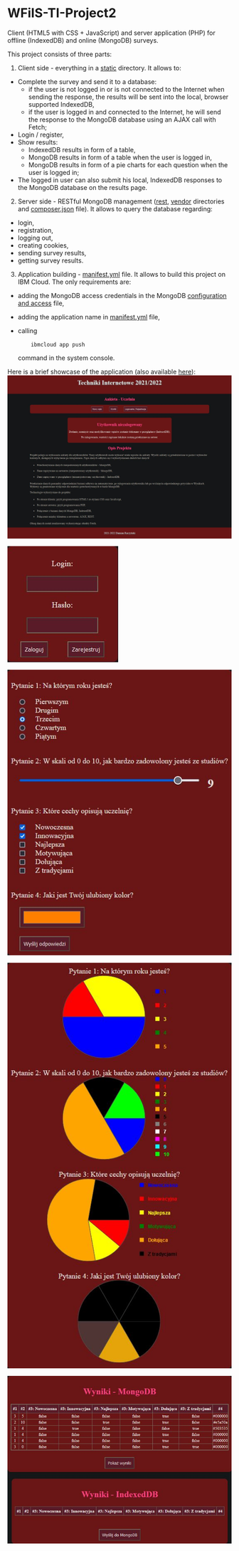 # WFiIS-TI-Project2
Client (HTML5 with CSS + JavaScript) and server application (PHP) for offline (IndexedDB) and online (MongoDB) surveys.

This project consists of three parts:
1. Client side - everything in a [static](static) directory. It allows to:
- Complete the survey and send it to a database:
    - if the user is not logged in or is not connected to the Internet when sending the response, the results will be sent into the local, browser supported IndexedDB,
    - if the user is logged in and connected to the Internet, he will send the response to the MongoDB database using an AJAX call with Fetch;
- Login / register,
- Show results:
    - IndexedDB results in form of a table,
    - MongoDB results in form of a table when the user is logged in,
    - MongoDB results in form of a pie charts for each question when the user is logged in;
- The logged in user can also submit his local, IndexedDB responses to the MongoDB database on the results page.
2. Server side - RESTful MongoDB management ([rest](rest), [vendor](vendor) directories and [composer.json](composer.json) file). It allows to query the database regarding:
- login,
- registration,
- logging out,
- creating cookies,
- sending survey results,
- getting survey results.
3. Application building - [manifest.yml](manifest.yml) file. It allows to build this project on IBM Cloud. The only requirements are:
- adding the MongoDB access credentials in the MongoDB [configuration and access](rest/mongo.php) file,
- adding the application name in [manifest.yml](manifest.yml) file,
- calling

          ibmcloud app push
    command in the system console.

Here is a brief showcase of the application (also available [here](showcase)):
![Main page](/showcase/main_page.jpg)

![Log in Page](/showcase/login.jpg)

![Survey](/showcase/survey.jpg)

![Results 1](/showcase/results_1.jpg)

![Results 2](/showcase/results_2.jpg)
